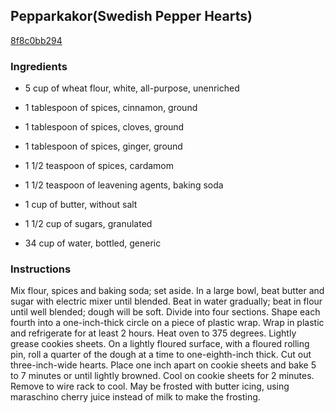 ## Pepparkakor(Swedish Pepper Hearts)

[8f8c0bb294](http://www.food.com/recipe/pepparkakor-swedish-pepper-hearts-230782)

### Ingredients

 - 5 cup of wheat flour, white, all-purpose, unenriched

 - 1 tablespoon of spices, cinnamon, ground

 - 1 tablespoon of spices, cloves, ground

 - 1 tablespoon of spices, ginger, ground

 - 1 1/2 teaspoon of spices, cardamom

 - 1 1/2 teaspoon of leavening agents, baking soda

 - 1 cup of butter, without salt

 - 1 1/2 cup of sugars, granulated

 - 34 cup of water, bottled, generic

### Instructions

Mix flour, spices and baking soda; set aside. In a large bowl, beat butter and sugar with electric mixer until blended. Beat in water gradually; beat in flour until well blended; dough will be soft. Divide into four sections. Shape each fourth into a one-inch-thick circle on a piece of plastic wrap. Wrap in plastic and refrigerate for at least 2 hours. Heat oven to 375 degrees. Lightly grease cookies sheets. On a lightly floured surface, with a floured rolling pin, roll a quarter of the dough at a time to one-eighth-inch thick. Cut out three-inch-wide hearts. Place one inch apart on cookie sheets and bake 5 to 7 minutes or until lightly browned. Cool on cookie sheets for 2 minutes. Remove to wire rack to cool. May be frosted with butter icing, using maraschino cherry juice instead of milk to make the frosting.